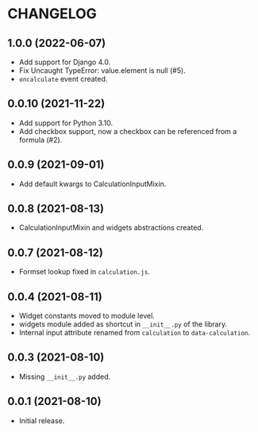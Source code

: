# CHANGELOG

## 1.0.0 (2022-06-07)
* Add support for Django 4.0.
* Fix Uncaught TypeError: value.element is null (#5).
* `oncalculate` event created.

## 0.0.10 (2021-11-22)
* Add support for Python 3.10.
* Add checkbox support, now a checkbox can be referenced from a formula (#2).

## 0.0.9 (2021-09-01)
* Add default kwargs to CalculationInputMixin.

## 0.0.8 (2021-08-13)
* CalculationInputMixin and widgets abstractions created.

## 0.0.7 (2021-08-12)
* Formset lookup fixed in `calculation.js`.

## 0.0.4 (2021-08-11)
* Widget constants moved  to module level.
* widgets module added as shortcut in `__init__.py` of the library.
* Internal input attribute renamed from `calculation` to `data-calculation`.

## 0.0.3 (2021-08-10)

* Missing `__init__.py` added.

## 0.0.1 (2021-08-10)

* Initial release.

